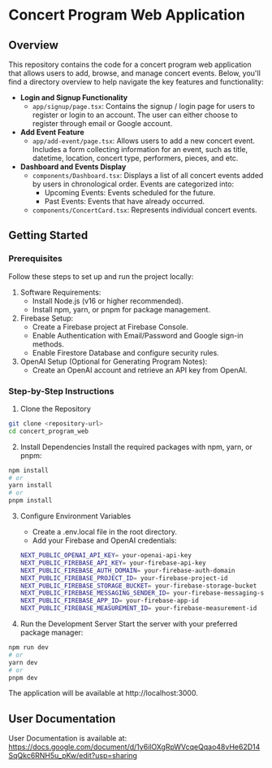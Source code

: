 # Concert Program Web Application

## Overview

This repository contains the code for a concert program web application that allows users to add, browse, and manage concert events. Below, you'll find a directory overview to help navigate the key features and functionality:

- **Login and Signup Functionality**
  - `app/signup/page.tsx`: Contains the signup / login page for users to register or login to an account. The user can either choose to register through email or Google account.
- **Add Event Feature**
  - `app/add-event/page.tsx`: Allows users to add a new concert event. Includes a form collecting information for an event, such as title, datetime, location, concert type, performers, pieces, and etc.
- **Dashboard and Events Display**
  - `components/Dashboard.tsx`: Displays a list of all concert events added by users in chronological order. Events are categorized into:
	- Upcoming Events: Events scheduled for the future.
	- Past Events: Events that have already occurred.
  - `components/ConcertCard.tsx`: Represents individual concert events.

## Getting Started

### Prerequisites

Follow these steps to set up and run the project locally:

1.	Software Requirements:
	- Install Node.js (v16 or higher recommended).
	- Install npm, yarn, or pnpm for package management.
2.	Firebase Setup:
	- Create a Firebase project at Firebase Console.
	- Enable Authentication with Email/Password and Google sign-in methods.
	- Enable Firestore Database and configure security rules.
3.	OpenAI Setup (Optional for Generating Program Notes):
	- Create an OpenAI account and retrieve an API key from OpenAI.

### Step-by-Step Instructions

1.	Clone the Repository
```bash
git clone <repository-url>
cd concert_program_web
```

2.	Install Dependencies
Install the required packages with npm, yarn, or pnpm:
```bash
npm install
# or
yarn install
# or
pnpm install
```

3.	Configure Environment Variables
    - Create a .env.local file in the root directory.
    - Add your Firebase and OpenAI credentials:
    ```bash
    NEXT_PUBLIC_OPENAI_API_KEY= your-openai-api-key
    NEXT_PUBLIC_FIREBASE_API_KEY= your-firebase-api-key
    NEXT_PUBLIC_FIREBASE_AUTH_DOMAIN= your-firebase-auth-domain
    NEXT_PUBLIC_FIREBASE_PROJECT_ID= your-firebase-project-id
    NEXT_PUBLIC_FIREBASE_STORAGE_BUCKET= your-firebase-storage-bucket
    NEXT_PUBLIC_FIREBASE_MESSAGING_SENDER_ID= your-firebase-messaging-sender-id
    NEXT_PUBLIC_FIREBASE_APP_ID= your-firebase-app-id
    NEXT_PUBLIC_FIREBASE_MEASUREMENT_ID= your-firebase-measurement-id
    ```

4.	Run the Development Server
Start the server with your preferred package manager:
```bash
npm run dev
# or
yarn dev
# or
pnpm dev
```
The application will be available at http://localhost:3000.

## User Documentation
User Documentation is available at: https://docs.google.com/document/d/1y6ilOXgRpWVcqeQqao48vHe62D14SqQkc6RNH5u_pKw/edit?usp=sharing